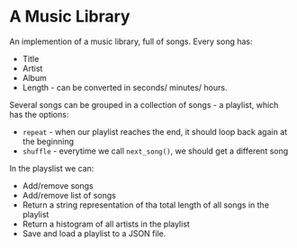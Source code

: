 # A Music Library

An implemention of a music library, full of songs. Every song has:

* Title 
* Artist
* Album 
* Length - can be converted in seconds/ minutes/ hours. 

Several songs can be grouped in a collection of songs - a playlist, which has the options:

* `repeat` - when our playlist reaches the end, it should loop back again at the beginning
* `shuffle` - everytime we call `next_song()`, we should get a different song

In the playslist we can:

* Add/remove songs
* Add/remove list of songs
* Return a string representation of tha total length of all songs in the playlist
* Return a histogram of all artists in the playlist
* Save and load a playlist to a JSON file.
